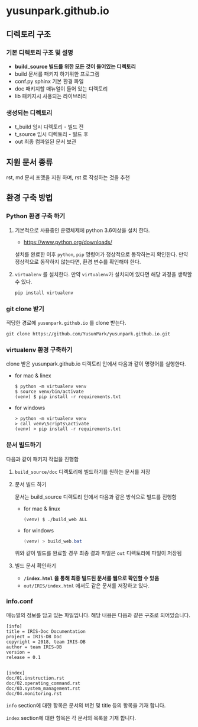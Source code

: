 # yusunpark.github.io

## 디렉토리 구조

### 기본 디렉토리 구조 및 설명

- **build_source 빌드를 위한 모든 것이 들어있는 디렉토리**
- build 문서를 패키지 하기위한 프로그램
- conf.py sphinx 기본 환경 파일
- doc 패키지할 매뉴얼이 들어 있는 디렉토리
- lib 패키지시 사용되는 라이브러리

### 생성되는 디렉토리

- t_build 임시 디렉토리 - 빌드 전
- t_source 임시 디렉토리 - 빌드 후
- out 최종 컴파일된 문서 보관

## 지원 문서 종류

rst, md 문서 포맷을 지원 하며, rst 로 작성하는 것을 추천

## 환경 구축 방법

### Python 환경 구축 하기

1. 기본적으로 사용중인 운영체제에 python 3.6이상을 설치 한다.

   - https://www.python.org/downloads/

   설치를 완료한 이후 `python`, `pip` 명령어가 정상적으로 동작하는지 확인한다. 만약 정상적으로 동작하지 않는다면, 환경 변수를 확인해야 한다.

2. `virtualenv` 를 설치한다. 만약 `virtualenv`가 설치되어 있다면 해당 과정을 생략할수 있다.

   ```
   pip install virtualenv
   ```

### git clone 받기

적당한 경로에 `yusunpark.github.io` 를 clone 받는다.

```
git clone https://github.com/YusunPark/yusunpark.github.io.git
```

### virtualenv 환경 구축하기

clone 받은 yusunpark.github.io 디렉토리 안에서 다음과 같이 명령어를 실행한다.

- for mac & linex

  ```
  $ python -m virtualenv venv
  $ source venv/bin/activate
  (venv) $ pip install -r requirements.txt
  ```

- for windows

  ```
  > python -m virtualenv venv
  > call venv\Scripts\activate
  (venv) > pip install -r requirements.txt
  ```

### 문서 빌드하기

다음과 같이 패키지 작업을 진행함

1. `build_source/doc` 디렉토리에 빌드하기를 원하는 문서를 저장

2. 문서 빌드 하기

   문서는 build_source 디렉토리 안에서 다음과 같은 방식으로 빌드를 진행함

   - for mac & linux

     ```shell
     (venv) $ ./build_web ALL
     ```

   - for windows

     ```powershell
     (venv) > build_web.bat
     ```

   위와 같이 빌드를 완료할 경우 최종 결과 파일은 `out` 디렉토리에 파일이 저장됨

3. 빌드 문서 확인하기

   - **`/index.html` 을 통해 최종 빌드된 문서를 웹으로 확인할 수 있음**
   - `out/IRIS/index.html` 에서도 같은 문서를 저장하고 있다.

### info.conf

매뉴얼의 정보를 담고 있는 파일입니다.
해당 내용은 다음과 같은 구조로 되어있습니다.

```
[info]
title = IRIS-Doc Documentation
project = IRIS-DB Doc
copyright = 2018, team IRIS-DB
author = team IRIS-DB
version =
release = 0.1


[index]
doc/01.instruction.rst
doc/02.operating_command.rst
doc/03.system_management.rst
doc/04.monitoring.rst
```

`info` section에 대한 항목은 문서의 버전 및 title 등의 항목을 기재 합니다.

`index` section에 대한 항목은 각 문서의 목록을 기재 합니다.
